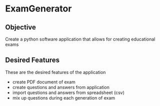 # ExamGenerator

## Objective
Create a python software application that allows for creating educational exams

## Desired Features
These are the desired features of the application

- create PDF document of exam
- create questions and answers from application
- import questions and answers from spreadsheet (csv)
- mix up questions during each generation of exam